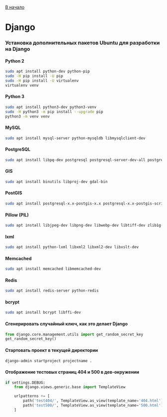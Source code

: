 [В начало](README.md)

# Django

### Установка дополнительных пакетов Ubuntu для разработки на Django

#### Python 2
```sh
sudo apt install python-dev python-pip
sudo -H pip install -U pip
sudo -H pip install -U virtualenv
virtualenv venv
```

#### Python 3
```sh
sudo apt install python3-dev python3-venv
sudo -H python3 -m pip install --upgrade pip
python3 -m venv venv
```

#### MySQL
```sh
sudo apt install mysql-server python-mysqldb libmysqlclient-dev
```

#### PostgreSQL
```sh
sudo apt install libpq-dev postgresql postgresql-server-dev-all postgresql-contrib
```

#### GIS
```sh
sudo apt install binutils libproj-dev gdal-bin
```

#### PostGIS
```sh
sudo apt install postgresql-x.x-postgis-x.x postgresql-x.x-postgis-scripts
```

#### Pillow (PIL)
```sh
sudo apt install libjpeg-dev libpng-dev libwebp-dev libtiff-dev zlib1g-dev python-imaging
```

#### lxml
```sh
sudo apt install python-lxml libxml2 libxml2-dev libxslt-dev
```

#### Memcached
```sh
sudo apt install memcached libmemcached-dev
```

#### Redis
```sh
sudo apt install redis-server python-redis
```

#### bcrypt
```sh
sudo apt install bcrypt libffi-dev
```

#### Сгенерировать случайный ключ, как это делает Django
```python
from django.core.management.utils import get_random_secret_key
get_random_secret_key()
```

#### Стартовать проект в текущей директории
```sh
django-admin startproject projectname .
```

#### Отображение тестовых страниц 404 и 500 в дев-окружении
```python
if settings.DEBUG:
    from django.views.generic.base import TemplateView

    urlpatterns += [
        path('test404/', TemplateView.as_view(template_name='404.html')),
        path('test500/', TemplateView.as_view(template_name='500.html')),
    ]
```
